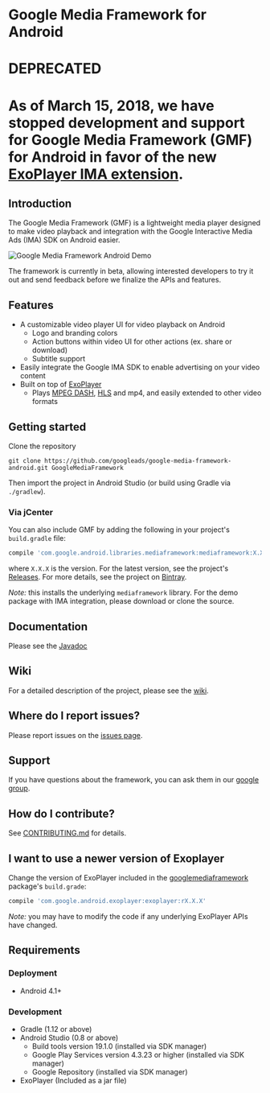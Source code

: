 # Google Media Framework for Android

# DEPRECATED 

# As of March 15, 2018, we have stopped development and support for Google Media Framework (GMF) for Android in favor of the new [ExoPlayer IMA extension](https://github.com/google/ExoPlayer/tree/release-v2/extensions/ima).


## Introduction
The Google Media Framework (GMF) is a lightweight media player designed to make video playback and integration with the Google Interactive Media Ads (IMA) SDK on Android easier.

![Google Media Framework Android Demo](http://googleads.github.io/google-media-framework-android/gmf_android_portrait.png)

The framework is currently in beta, allowing interested developers to try it out and send feedback before we finalize the APIs and features.

## Features
- A customizable video player UI for video playback on Android
    - Logo and branding colors
    - Action buttons within video UI for other actions (ex. share or download)
    - Subtitle support
- Easily integrate the Google IMA SDK to enable advertising on your video content
- Built on top of [ExoPlayer](https://github.com/google/ExoPlayer)
    - Plays [MPEG DASH](http://en.wikipedia.org/wiki/Dynamic_Adaptive_Streaming_over_HTTP), [HLS](http://en.wikipedia.org/wiki/HTTP_Live_Streaming) and mp4, and easily extended to other video formats

## Getting started

Clone the repository

```
git clone https://github.com/googleads/google-media-framework-android.git GoogleMediaFramework
```

Then import the project in Android Studio (or build using Gradle via `./gradlew`).

### Via jCenter
You can also include GMF by adding the following in your project's `build.gradle` file:

```gradle
compile 'com.google.android.libraries.mediaframework:mediaframework:X.X.X'
```
where `X.X.X` is the version. For the latest version, see the
project's [Releases][]. For more details, see the project on [Bintray][].

[Releases]: https://github.com/googleads/google-media-framework-android/releases
[Bintray]: https://bintray.com/google/google-media-framework-android/mediaframework/view

_Note:_ this installs the underlying `mediaframework` library. For the demo package with IMA
integration, please download or clone the source.

## Documentation

Please see the [Javadoc](http://googleads.github.io/google-media-framework-android/docs/)

## Wiki
For a detailed description of the project, please see the [wiki](https://github.com/googleads/google-media-framework-android/wiki).

## Where do I report issues?
Please report issues on the [issues page](../../issues).

## Support
If you have questions about the framework, you can ask them in our [google group](http://groups.google.com/d/forum/google-media-framework).

## How do I contribute?
See [CONTRIBUTING.md](./CONTRIBUTING.md) for details.

## I want to use a newer version of Exoplayer
Change the version of ExoPlayer included in the [googlemediaframework](https://github.com/googleads/google-media-framework-android/tree/master/googlemediaframework) package's `build.grade`:

```gradle
compile 'com.google.android.exoplayer:exoplayer:rX.X.X'
```
_Note:_ you may have to modify the code if any underlying ExoPlayer APIs have changed.

## Requirements

### Deployment
  - Android 4.1+

### Development
  - Gradle (1.12 or above)
  - Android Studio (0.8 or above)
    - Build tools version 19.1.0 (installed via SDK manager)
    - Google Play Services version 4.3.23 or higher (installed via SDK manager)
    - Google Repository (installed via SDK manager)
  - ExoPlayer (Included as a jar file)

